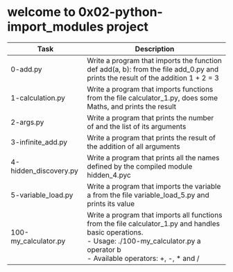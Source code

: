 # welcome to 0x02-python-import_modules project
| Task | Description |
| ------ | ------------- |
| 0-add.py | Write a program that imports the function def add(a, b): from the file add_0.py and prints the result of the addition 1 + 2 = 3 |
| 1-calculation.py | Write a program that imports functions from the file calculator_1.py, does some Maths, and prints the result |
| 2-args.py | Write a program that prints the number of and the list of its arguments |
| 3-infinite_add.py | Write a program that prints the result of the addition of all arguments |
| 4-hidden_discovery.py | Write a program that prints all the names defined by the compiled module hidden_4.pyc |
| 5-variable_load.py | Write a program that imports the variable a from the file variable_load_5.py and prints its value |
| 100-my_calculator.py | Write a program that imports all functions from the file calculator_1.py and handles basic operations. <br/>- Usage: ./100-my_calculator.py a operator b<br/>- Available operators: +, -, * and / |
